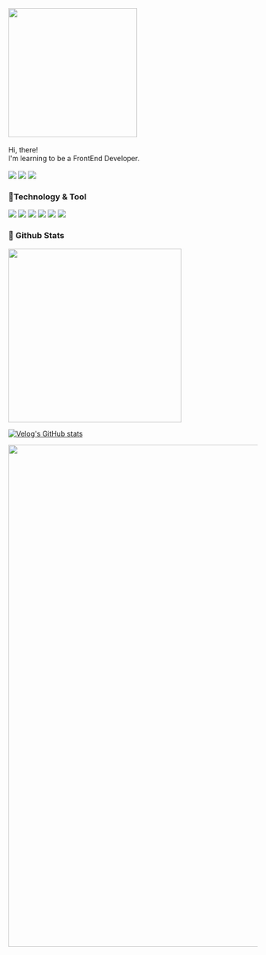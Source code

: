 
<span>
<img src="https://user-images.githubusercontent.com/111266117/184874183-c06e39b8-86c4-4409-9dad-73456a257c1f.png" width="260" /><br />
<span><br />Hi, there!<br />I'm learning to be a FrontEnd Developer.<br /><br /><span>
<a href="mailto:jth5287@icloud.com"><img src="https://img.shields.io/badge/MAIL-e0e0e0?style=round-square&logo=apple&logoColor=black"/></a>
<a href="https://velog.io/@ahuuae"><img src="https://img.shields.io/badge/Velog-e0e0e0?style=round-square&logo=Velog&logoColor=black"/></a>
<a href="https://www.instagram.com/ahuuae/"><img src="https://img.shields.io/badge/Instagram-e0e0e0?style=round-square&logo=Instagram&logoColor=black"/></a>


### 📍Technology & Tool
<img src="https://img.shields.io/badge/HTML5-f6f6f6?style=round-square&logo=HTML5&logoColor=black"/>
<img src="https://img.shields.io/badge/CSS3-f6f6f6?style=round-square&logo=CSS3&logoColor=black"/>
<img src="https://img.shields.io/badge/JavaScript-f6f6f6?style=round-square&logo=JavaScript&logoColor=black"/> 
<img src="https://img.shields.io/badge/React-f6f6f6?style=round-square&logo=react&logoColor=black"/>
<img src="https://img.shields.io/badge/Visual Studio Code-212121?style=round-square&logo=Visual Studio Code&logoColor=f6f6f6"/>
<img src="https://img.shields.io/badge/GitHub-212121?style=round-square&logo=GitHub&logoColor=f6f6f6"/><br />

### 📍 Github Stats
<img src="https://github-readme-stats.vercel.app/api/top-langs/?username=anuraghazra&layout=compact" width="350"/><br />
</span>

[![Velog's GitHub stats](https://velog-readme-stats.vercel.app/api?name=ahuuae)](https://github.com/JunTaeHahm/velog-readme-stats)


<img src="https://capsule-render.vercel.app/api?type=waving&color=0:a7abb8,50:d9dadf,100:a7abb8&height=200&fontColor=202124&text=HAHM%20JUNTAE&animation=fadeIn&fontColor=black&fontSize=50&fontAlign=24&fontAlignY=60&desc=Front-End%20Developer&descAlign=15&descAlignY=80&section=footer" width="1012" />
